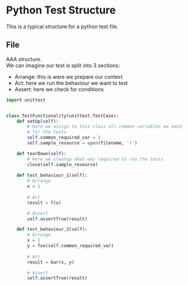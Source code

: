 # Python Test Structure

This is a typical structure for a python test file.

## File

AAA structure.  
We can imagine our test is split into 3 sections:
* Arrange: this is were we prepare our context
* Act: here we run the behaviour we want to test
* Assert: here we check for conditions

```python
import unittest


class TestFunctionality(unittest.TestCase):
    def setUp(self):
        # Here we assign to this class all common variables we need
        # for the tests
        self.common_required_var = 2
        self.sample_resource = open(filename, 'r')

    def tearDown(self):
        # Here we cleanup what was required to run the tests
        close(self.sample_resource)
    
    def test_behaviour_1(self):
        # Arrange
        x = 1
    
        # Act
        result = f(x)

        # Assert
        self.assertTrue(result)

    def test_behaviour_2(self):
        # Arrange
        x = 1
        y = foo(self.common_required_var)
    
        # Act
        result = bar(x, y)

        # Assert
        self.assertTrue(result)
```

